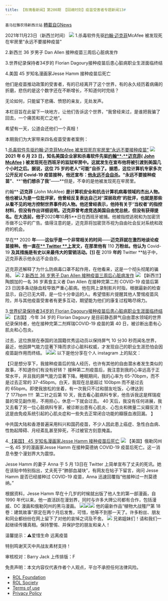 ```yaml
---
title: 【玫瑰看新闻】第200期 【回魂时刻】疫苗受害者专题新闻13#
---
```

`喜马拉雅农场新西兰站` [轉載自GNews](https://gnews.org/zh-hans/1688165/)

2021年11月23日（新西兰时间）
![](https://assets.gnews.org/wp-content/uploads/2021/11/IMG_0988-1.jpg)
1.杀毒软件先驱[约翰·迈克菲](https://de.wikipedia.org/wiki/John_McAfee)McAfee 被发现死在牢房里“永远不要接种疫苗”

2.新西兰 36 岁男子 Dan Allen 接种疫苗三周后心脏病发作

3.世界纪录保持者34岁的 Florian Dagoury接种疫苗后患心脏病职业生涯面临终结

4.美国 45 岁知名漫画家Jesse Hamm 接种疫苗后死亡

他们是疫苗推动政策的受害者，有的已经离开了这个世界，有的永久经历着病痛的折磨，悲伤的是这个数字还在不断增长，不知道何时完结？

无论如何，只能留下悲痛、愤怒的亲友，无处发声。

本栏目旨在此留下一块地方，让他们告诉这个世界，“我曾经来过，是谁把我骗了回去，一个痛苦和死亡之地“。

希望有一天，公道会还他们一个真相！

本期我们为大家带来四名疫苗受害者案例：

1.[杀毒软件先驱约翰·迈克菲McAfee 被发现死在牢房里“永远不要接种疫苗”](https://report24.news/niemals-impfen-lassen-sie-wollen-mich-toeten-mcafee-tot-in-zelle-gefunden/)
![](https://assets.gnews.org/wp-content/uploads/2021/11/图片-1-18.jpg)
**2021 **年** 6 **月** 23 **日，知名美国企业家和杀毒软件先驱[约翰**·**迈克菲](https://de.wikipedia.org/wiki/John_McAfee)**( **[**John McAfee**](https://de.wikipedia.org/wiki/John_McAfee)** ) **被发现死在西班牙的监狱牢房中。这就发生在宣布他将被引渡到美国几个小时之后。据说，这位** 75 **岁的老人**“**可能**”**自杀了。据悉，这位计算机专家多次公开反对** Covid-19 **疫苗接种，他还宣布：[他永远不会自杀](https://meaww.com/john-mc-afee-suicide-tattoo-whackd-killed-in-jail-cell-antivirus-tech-billionare-tax-evasion-wanted)。**“**永远不要接种疫苗**”**、**“**他们想杀了我**”——**但是，不幸的是他被发现死在牢房里。

约翰**·**迈克菲** (John McAfee) **是计算机安全和抗击计算机病毒领域的杰出人物。他也被认为是一位批评家，他曾经反复表达自己对**“**深层政府**”**的批评，也就是那些从看不见的地方控制世界事件的人物。他还曾经表示，他持有关于**“**当权者**”**的指控材料，但没有作出详细说明。迈克菲曾考虑竞选美国自由党总统，但没有获得提名。在大选前，他于**2020**年**10**月**5**日在西班牙被捕。他被指控逃税和为加密货币做不公平的广告。值得注意的是，迈克菲将加密货币视为自由社会反对系统和政府的机会。

早在** 2020 **年**——**这似乎是一个非常相关的时间**——**迈克菲就在激烈地谈论疫苗接种。他一直[在** Twitter **上](https://twitter.com/officialmcafee)发文，在那里他有** 110 **万粉丝。他认为** Covid-19 **及其措施是有史以来最伟大的营销活动。[\[1\]](//E353D847-ED64-45DD-8509-77678414C35B#_msocom_1) 在** 2019 **年的** Twitter **帖子中，迈克菲表示他永远不会自杀。

迈克菲还解释了为什么防病毒口罩不起作用，在他看来，这是一个彻头彻尾的骗局。
![](https://assets.gnews.org/wp-content/uploads/2021/11/图片-2-11.jpg)
2.[新西兰 36 岁男子 Dan Allen 接种疫苗三周后心脏病发作](https://www.facebook.com/dan.allan.712/videos/352543940005112/%20https://gnews.org/zh-hans/1677208/)
![](https://assets.gnews.org/wp-content/uploads/2021/11/图片-3-11.jpg)
【新西兰】陶朗加的一名 36 岁素食主义者 Dan Allen 在接种完第二剂 COVID-19 疫苗后第 23 日因多条动脉血栓导致严重心脏病。他在网上录制影片时指，根据最新的检查显示，自己已无大碍，是一位十分幸运的人。希望借影片提醒其他人警惕疫苗风险，并与其他疫苗受害者有更多互动，期望能为他们的康复过程略尽绵力。

3.[世界纪录保持者34岁的 Florian Dagoury接种疫苗后患心脏病职业生涯面临终结](https://gnews.org/zh-hans/1647934/)
![](https://assets.gnews.org/wp-content/uploads/2021/11/图片-4-8.jpg)
【法国】.今年 34 岁的 Florian Dagoury 是目前静态屏气自由潜水领域的世界纪录保持者，他在接种完第二剂辉瑞COVID-19 疫苗的第 40 日，被诊断出患有心肌炎和心包炎。

过去，这位旅居在泰国的法国籍优秀运动员以保持屏气 10 分30 秒而闻名世界，最近，他因屏气能力显著下降而求诊心脏科权威，才发现自己的职业生涯恐怕会因疫苗副作用而终结。
![](https://assets.gnews.org/wp-content/uploads/2021/11/图片-5-6.jpg)![](https://assets.gnews.org/wp-content/uploads/2021/11/图片6.jpg)
以下是他分享在个人 instagram 上的贴文：

【只是想分享下，我接种疫苗后的恼人经历，也许有其他的自由潜水者发生类似的故事，不知道你们有没有好转？ 接种第二剂疫苗后，我注意到我的心率远高于正常水平，并且我的屏气能力显著下降。睡眠期间，我的心率为 65-70bpm，而不是过去正常的 37-45bpm。白天，我现在总是超过 100bpm 而不是过去的 65bpm。即使我放松的坐着，有一次我只不过和朋友吃饭，心律达到了 177bpm !!!!  第二针之后第 10 天，我去看心脏病科专家，他告诉我这是辉瑞疫苗的常见副作用，不用担心，休息一下就会过去。 40 天后，我没有任何进展，我又去看了另一位心脏病科专家，被诊断出患有心肌炎、心包炎和微量二尖瓣反流！这是由免疫系统引起的心肌炎症和一些失去正常闭合功能的瓣膜血液回漏。 】

中共国大陆和香港普遍采用科兴和国药疫苗，不少人因此患上癌症、急性白血病、性勃起障碍、月经紊乱甚至猝死，不过被官方刻意掩盖。

4.[【美国】 45 岁知名漫画家Jesse Hamm 接种疫苗后死亡](https://gnews.org/zh-hans/1665474/)
![](https://assets.gnews.org/wp-content/uploads/2021/11/图片-7-2.jpg)
【美国】俄勒冈州一名 45 岁的漫画家Jesse Hamm 在接种莫德纳 COVID-19 疫苗后死亡。这一消息令整个漫划界大为震惊。

Jesse Hamm 的妻子 Anna 于 5 月 13日在 Twitter 上简单宣布了丈夫的死讯。她在该贴中特别指出，丈夫死于“肺部血凝块”，有网友在帖子下留言，询问 Jesse Hamm 是否已经接种过 COVID-19 疫苗，Anna 迅速回覆指“他接种过一剂莫德纳。”

根据资料，Jesse Hamm 早在十几岁的时候就出版了他人生的第一部漫画，自 1990 年代以来，他一直活跃在漫划界，同时与许多大牌公司都有合作，包括漫威、DC 漫画和俄勒冈州的黑马漫画。
![](https://assets.gnews.org/wp-content/uploads/2021/11/图片-8-2.jpg)![](https://assets.gnews.org/wp-content/uploads/2021/11/图片-9-2.jpg)![](https://assets.gnews.org/wp-content/uploads/2021/11/图片-10-2.jpg)
他的最新作品“植物大战殭尸第 18 卷：建筑故事”原定在两个月后发售，可惜，他等不到那一天了。许多粉丝、朋友和同业都纷纷在网上留下了对他的哀悼之词及不舍。
![](https://assets.gnews.org/wp-content/uploads/2021/11/图片-11-2.jpg)
兄弟姐妹们！请和我们一起继续传播真相。保持警惕、并保护您的朋友和亲人！

温馨提示：⚠️爱惜生命 远离疫苗

特别鸣谢天灭中共战友素材支持！



审核校对：Barry Jack
上传排版：F

 

免责声明：本文内容仅代表作者个人观点，平台不承担任何法律风险。

- [ROL Foundation](https://rolfoundation.org/)
- [ROL Society](https://rolsociety.org/)
- [Terms of use](https://gnews.org/terms-of-use-3/)
- [Privacy Policy](https://gnews.org/privacy-policy/)
